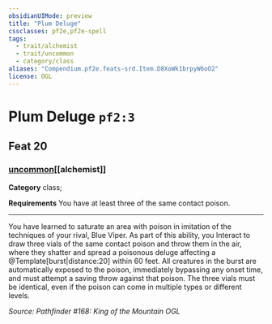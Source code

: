 ```yaml
---
obsidianUIMode: preview
title: "Plum Deluge"
cssclasses: pf2e,pf2e-spell
tags:
  - trait/alchemist
  - trait/uncommon
  - category/class
aliases: "Compendium.pf2e.feats-srd.Item.D8XoWk1brpyW6oO2"
license: OGL
---
```

# Plum Deluge `pf2:3`
## Feat 20
### [uncommon](uncommon "Uncommon Rarity Trait")[[alchemist]]

**Category** class; 




**Requirements** You have at least three of the same contact poison.

* * *

You have learned to saturate an area with poison in imitation of the techniques of your rival, Blue Viper. As part of this ability, you Interact to draw three vials of the same contact poison and throw them in the air, where they shatter and spread a poisonous deluge affecting a @Template\[burst|distance:20\] within 60 feet. All creatures in the burst are automatically exposed to the poison, immediately bypassing any onset time, and must attempt a saving throw against that poison. The three vials must be identical, even if the poison can come in multiple types or different levels.

*Source: Pathfinder #168: King of the Mountain*
*OGL*